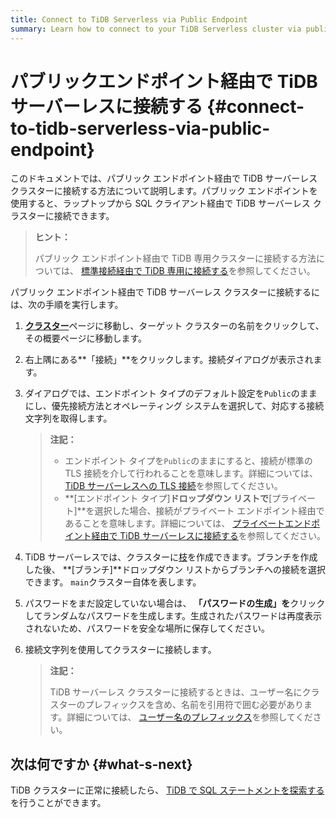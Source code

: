 ```yaml
---
title: Connect to TiDB Serverless via Public Endpoint
summary: Learn how to connect to your TiDB Serverless cluster via public endpoint.
---
```


# パブリックエンドポイント経由で TiDB サーバーレスに接続する {#connect-to-tidb-serverless-via-public-endpoint}

このドキュメントでは、パブリック エンドポイント経由で TiDB サーバーレス クラスターに接続する方法について説明します。パブリック エンドポイントを使用すると、ラップトップから SQL クライアント経由で TiDB サーバーレス クラスターに接続できます。

> **ヒント：**
>
> パブリック エンドポイント経由で TiDB 専用クラスターに接続する方法については、 [標準接続経由で TiDB 専用に接続する](/tidb-cloud/connect-via-standard-connection.md)を参照してください。

パブリック エンドポイント経由で TiDB サーバーレス クラスターに接続するには、次の手順を実行します。

1.  [**クラスター**](https://tidbcloud.com/console/clusters)ページに移動し、ターゲット クラスターの名前をクリックして、その概要ページに移動します。

2.  右上隅にある**「接続」**をクリックします。接続ダイアログが表示されます。

3.  ダイアログでは、エンドポイント タイプのデフォルト設定を`Public`のままにし、優先接続方法とオペレーティング システムを選択して、対応する接続​​文字列を取得します。

    > **注記：**
    >
    > -   エンドポイント タイプを`Public`のままにすると、接続が標準の TLS 接続を介して行われることを意味します。詳細については、 [TiDB サーバーレスへの TLS 接続](/tidb-cloud/secure-connections-to-serverless-clusters.md)を参照してください。
    > -   **[エンドポイント タイプ]**ドロップダウン リストで**[プライベート]**を選択した場合、接続がプライベート エンドポイント経由であることを意味します。詳細については、 [プライベートエンドポイント経由で TiDB サーバーレスに接続する](/tidb-cloud/set-up-private-endpoint-connections-serverless.md)を参照してください。

4.  TiDB サーバーレスでは、クラスターに[枝](/tidb-cloud/branch-overview.md)を作成できます。ブランチを作成した後、 **[ブランチ]**ドロップダウン リストからブランチへの接続を選択できます。 `main`クラスター自体を表します。

5.  パスワードをまだ設定していない場合は、 **「パスワードの生成」を**クリックしてランダムなパスワードを生成します。生成されたパスワードは再度表示されないため、パスワードを安全な場所に保存してください。

6.  接続文字列を使用してクラスターに接続します。

    > **注記：**
    >
    > TiDB サーバーレス クラスターに接続するときは、ユーザー名にクラスターのプレフィックスを含め、名前を引用符で囲む必要があります。詳細については、 [ユーザー名のプレフィックス](/tidb-cloud/select-cluster-tier.md#user-name-prefix)を参照してください。

## 次は何ですか {#what-s-next}

TiDB クラスターに正常に接続したら、 [TiDB で SQL ステートメントを探索する](/basic-sql-operations.md)を行うことができます。
